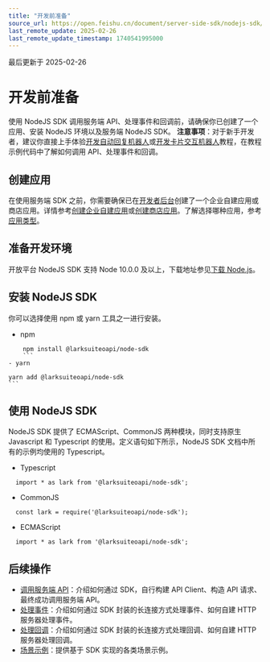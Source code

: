 ```yaml
---
title: "开发前准备"
source_url: https://open.feishu.cn/document/server-side-sdk/nodejs-sdk/preparation-before-development
last_remote_update: 2025-02-26
last_remote_update_timestamp: 1740541995000
---
```

最后更新于 2025-02-26

# 开发前准备

使用 NodeJS SDK 调用服务端 API、处理事件和回调前，请确保你已创建了一个应用、安装 NodeJS 环境以及服务端 NodeJS SDK。
**注意事项**：对于新手开发者，建议你直接上手体验[开发自动回复机器人](https://open.feishu.cn/document/uAjLw4CM/uMzNwEjLzcDMx4yM3ATM/develop-an-echo-bot/introduction)或[开发卡片交互机器人](https://open.feishu.cn/document/uAjLw4CM/uMzNwEjLzcDMx4yM3ATM/develop-a-card-interactive-bot/introduction)教程，在教程示例代码中了解如何调用 API、处理事件和回调。

## 创建应用

在使用服务端 SDK 之前，你需要确保已在[开发者后台](https://open.feishu.cn/app)创建了一个企业自建应用或商店应用。详情参考[创建企业自建应用](https://open.feishu.cn/document/home/introduction-to-custom-app-development/self-built-application-development-process#a0a7f6b0)或[创建商店应用](https://open.feishu.cn/document/uMzNwEjLzcDMx4yM3ATM/ucjN2YjL3YjN24yN2YjN/step1-create-a-store-application)。了解选择哪种应用，参考[应用类型](https://open.feishu.cn/document/home/app-types-introduction/overview#c3c7ad51)。

## 准备开发环境

开放平台 NodeJS SDK 支持 Node 10.0.0 及以上，下载地址参见[下载 Node.js](https://nodejs.org/zh-cn/download/package-manager)。

## 安装 NodeJS SDK

你可以选择使用 npm 或 yarn 工具之一进行安装。
- npm

```
    npm install @larksuiteoapi/node-sdk
    ```
- yarn

```
    yarn add @larksuiteoapi/node-sdk
    ```

## 使用 NodeJS SDK

NodeJS SDK 提供了 ECMAScript、CommonJS 两种模块，同时支持原生 Javascript 和 Typescript 的使用。定义语句如下所示，NodeJS SDK 文档中所有的示例均使用的 Typescript。
- Typescript

```
  import * as lark from '@larksuiteoapi/node-sdk';
  ```

- CommonJS

```
  const lark = require('@larksuiteoapi/node-sdk');
  ```

- ECMAScript

```
  import * as lark from '@larksuiteoapi/node-sdk';
  ```

## 后续操作

- [调用服务端 API](https://open.feishu.cn/document/uAjLw4CM/ukTMukTMukTM/server-side-sdk/nodejs-sdk/invoke-server-api)：介绍如何通过 SDK，自行构建 API Client、构造 API 请求、最终成功调用服务端 API。
- [处理事件](https://open.feishu.cn/document/uAjLw4CM/ukTMukTMukTM/server-side-sdk/nodejs-sdk/handling-events)：介绍如何通过 SDK 封装的长连接方式处理事件、如何自建 HTTP 服务器处理事件。
- [处理回调](https://open.feishu.cn/document/uAjLw4CM/ukTMukTMukTM/server-side-sdk/nodejs-sdk/handling-callbacks)：介绍如何通过 SDK 封装的长连接方式处理回调、如何自建 HTTP 服务器处理回调。
- [场景示例](https://open.feishu.cn/document/uAjLw4CM/ukTMukTMukTM/server-side-sdk/nodejs-sdk/scenario-example)：提供基于 SDK 实现的各类场景示例。
